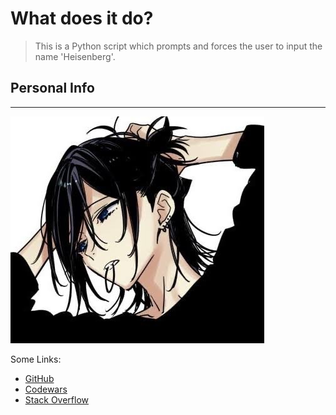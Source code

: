 # What does it do?

>This is a Python script which prompts and forces the user to input the name 'Heisenberg'.


## Personal Info
---

![image](1amASK.jpg)

Some Links:
- [GitHub](https://github.com/1amASK)
- [Codewars](https://www.codewars.com/users/1amASK)
- [Stack Overflow](https://stackoverflow.com/users/21972152/ask)
